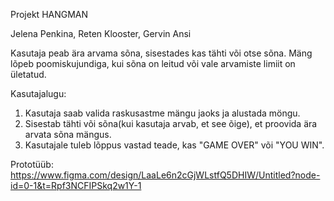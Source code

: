 Projekt HANGMAN

Jelena Penkina, Reten Klooster, Gervin Ansi

Kasutaja peab ära arvama sõna, sisestades kas tähti või otse sõna. Mäng lõpeb poomiskujundiga, kui sõna on leitud või vale arvamiste limiit on ületatud.

Kasutajalugu:
1. Kasutaja saab valida raskusastme mängu jaoks ja alustada möngu.
2. Sisestab tähti või sõna(kui kasutaja arvab, et see õige), et proovida ära arvata sõna mängus.
3. Kasutajale tuleb lõppus vastad teade, kas "GAME OVER" või "YOU WIN".
   
Prototüüb: 
https://www.figma.com/design/LaaLe6n2cGjWLstfQ5DHIW/Untitled?node-id=0-1&t=Rpf3NCFIPSkq2w1Y-1


